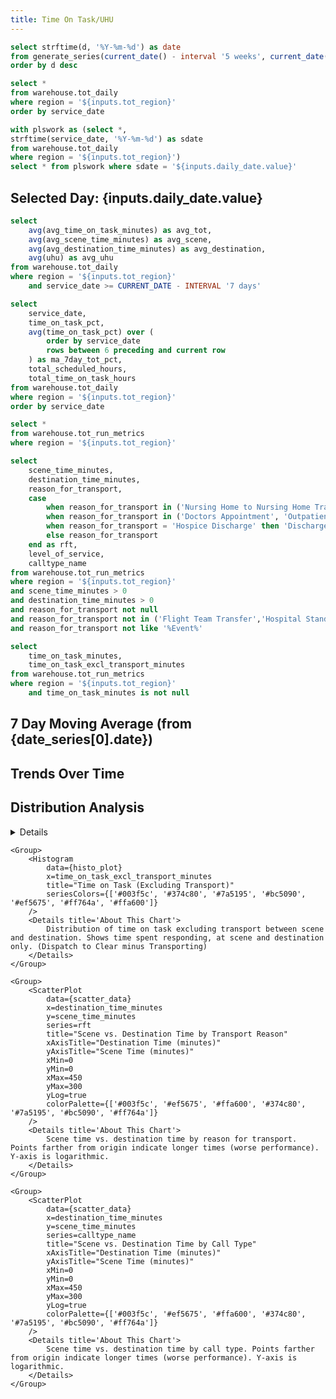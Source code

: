 ```yaml
---
title: Time On Task/UHU
---
```



<ButtonGroup name=tot_region>
    <ButtonGroupItem valueLabel="Illinois" value="il" default=true/>
    <ButtonGroupItem valueLabel="Michigan" value="mi" />
    <ButtonGroupItem valueLabel="Memphis/MS" value="tn_memphis" />
    <ButtonGroupItem valueLabel="Nashville" value="tn_nashville" />
</ButtonGroup>

<DateInput
    name=daily_date
    title="Select Date"
    data={date_series}
    dates=date
/>

```sql date_series
select strftime(d, '%Y-%m-%d') as date
from generate_series(current_date() - interval '5 weeks', current_date() - interval '1 day', interval '1 day') as t(d)
order by d desc
```



```sql tot_filtered
select *
from warehouse.tot_daily
where region = '${inputs.tot_region}'
order by service_date

```
```sql tot_this_day
with plswork as (select *,
strftime(service_date, '%Y-%m-%d') as sdate
from warehouse.tot_daily
where region = '${inputs.tot_region}')
select * from plswork where sdate = '${inputs.daily_date.value}'
```

## Selected Day: {inputs.daily_date.value}

<Grid cols=6>
    <BigValue
        data={tot_this_day}
        value=total_time_on_task_hours
        title="Time on Task Hours"
        fmt="0.1"
    />
    <BigValue
        data={tot_this_day}
        value=total_scheduled_hours
        title="Total Unit Hours"
        fmt="0.1"
    />
    <BigValue
        data={tot_this_day}
        value=avg_scene_time_minutes
        title="Avg Scene Time"
        fmt="0.1"
    />
    <BigValue
        data={tot_this_day}
        value=avg_destination_time_minutes
        title="Avg Dest Time"
        fmt="0.1"
    />
    <BigValue
        data={tot_this_day}
        value=total_runs
        title="Total Runs"
        fmt="#,##0"
    />
    <BigValue
        data={tot_this_day}
        value=uhu
        title="UHU"
        fmt="0.2"
    />
</Grid>

```sql key_metrics
select
    avg(avg_time_on_task_minutes) as avg_tot,
    avg(avg_scene_time_minutes) as avg_scene,
    avg(avg_destination_time_minutes) as avg_destination,
    avg(uhu) as avg_uhu
from warehouse.tot_daily
where region = '${inputs.tot_region}'
    and service_date >= CURRENT_DATE - INTERVAL '7 days'
```

```sql time_series
select
    service_date,
    time_on_task_pct,
    avg(time_on_task_pct) over (
        order by service_date
        rows between 6 preceding and current row
    ) as ma_7day_tot_pct,
    total_scheduled_hours,
    total_time_on_task_hours
from warehouse.tot_daily
where region = '${inputs.tot_region}'
order by service_date
```
```sql tot_run_metrics
select *
from warehouse.tot_run_metrics
where region = '${inputs.tot_region}'
```

```sql scatter_data
select
    scene_time_minutes,
    destination_time_minutes,
    reason_for_transport,
    case
        when reason_for_transport in ('Nursing Home to Nursing Home Transfer', 'Interfacility Transfer', 'Psych Transfer', 'Direct Admit', 'Trauma Transfer', 'Surgery', 'Hospice Transfer', 'Transfer','Nursing Home Transfer') then 'Interfacility Transfer'
        when reason_for_transport in ('Doctors Appointment', 'Outpatient Procedure') then 'Doctors Appointment'
        when reason_for_transport = 'Hospice Discharge' then 'Discharge'
        else reason_for_transport 
    end as rft,
    level_of_service,
    calltype_name
from warehouse.tot_run_metrics
where region = '${inputs.tot_region}'
and scene_time_minutes > 0
and destination_time_minutes > 0
and reason_for_transport not null
and reason_for_transport not in ('Flight Team Transfer','Hospital Standby','Flight Transfer')
and reason_for_transport not like '%Event%' 
```

```sql histo_plot
select
    time_on_task_minutes,
    time_on_task_excl_transport_minutes
from warehouse.tot_run_metrics
where region = '${inputs.tot_region}'
    and time_on_task_minutes is not null
```

## 7 Day Moving Average (from {date_series[0].date})

<Grid cols=4>
    <BigValue
        data={key_metrics}
        value=avg_tot
        title="Avg Time on Task"
        fmt="0.1"
    />
    <BigValue
        data={key_metrics}
        value=avg_scene
        title="Avg Scene Time"
        fmt="0.1"
    />
    <BigValue
        data={key_metrics}
        value=avg_destination
        title="Avg Destination Time"
        fmt="0.1"
    />
    <BigValue
        data={key_metrics}
        value=avg_uhu
        title="Avg UHU"
        fmt="0.2"
    />
</Grid>

## Trends Over Time

<Grid cols=2>
    <BarChart
        data={time_series}
        x=service_date
        y=time_on_task_pct
        title="% Time on Task"
        yAxisTitle="Percent"
        y2=ma_7day_tot_pct
        y2SeriesType=line
        yFmt=pct1
    />
    <ScatterPlot
        data={time_series}
        x=total_scheduled_hours
        y=time_on_task_pct
        title="Scheduled Hours vs % Time on Task"
        xAxisTitle="Total Scheduled Hours"
        yAxisTitle="% Time on Task"
        yFmt=pct1
    />
</Grid>

## Distribution Analysis

<Grid cols=2>
    <Group>
        <Histogram
            data={histo_plot}
            x=time_on_task_minutes
            title="Total Time on Task Distribution"
            seriesColors={['#003f5c', '#374c80', '#7a5195', '#bc5090', '#ef5675', '#ff764a', '#ffa600']}
        />
        <Details title='About This Chart'>
            Distribution of total time on task from dispatch to completion. Includes responding time, scene time, transport time, and destination time. (Dispatch to Clear)
        </Details>
    </Group>

    <Group>
        <Histogram
            data={histo_plot}
            x=time_on_task_excl_transport_minutes
            title="Time on Task (Excluding Transport)"
            seriesColors={['#003f5c', '#374c80', '#7a5195', '#bc5090', '#ef5675', '#ff764a', '#ffa600']}
        />
        <Details title='About This Chart'>
            Distribution of time on task excluding transport between scene and destination. Shows time spent responding, at scene and destination only. (Dispatch to Clear minus Transporting)
        </Details>
    </Group>

    <Group>
        <ScatterPlot
            data={scatter_data}
            x=destination_time_minutes
            y=scene_time_minutes
            series=rft
            title="Scene vs. Destination Time by Transport Reason"
            xAxisTitle="Destination Time (minutes)"
            yAxisTitle="Scene Time (minutes)"
            xMin=0
            yMin=0
            xMax=450
            yMax=300
            yLog=true
            colorPalette={['#003f5c', '#ef5675', '#ffa600', '#374c80', '#7a5195', '#bc5090', '#ff764a']}
        />
        <Details title='About This Chart'>
            Scene time vs. destination time by reason for transport. Points farther from origin indicate longer times (worse performance). Y-axis is logarithmic.
        </Details>
    </Group>

    <Group>
        <ScatterPlot
            data={scatter_data}
            x=destination_time_minutes
            y=scene_time_minutes
            series=calltype_name
            title="Scene vs. Destination Time by Call Type"
            xAxisTitle="Destination Time (minutes)"
            yAxisTitle="Scene Time (minutes)"
            xMin=0
            yMin=0
            xMax=450
            yMax=300
            yLog=true
            colorPalette={['#003f5c', '#ef5675', '#ffa600', '#374c80', '#7a5195', '#bc5090', '#ff764a']}
        />
        <Details title='About This Chart'>
            Scene time vs. destination time by call type. Points farther from origin indicate longer times (worse performance). Y-axis is logarithmic.
        </Details>
    </Group>
</Grid>

